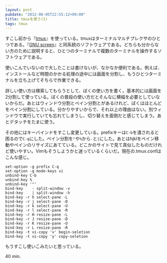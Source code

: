 ```yaml
---
layout: post
pubdate: "2012-06-05T22:55:12+09:00"
title: tmuxを使う(1)
tags: tmux
---
```

すこし前から『[tmux](http://tmux.sourceforge.net/)』を使っている。tmuxはターミナルマルチプレクサのひとつである。『[GNU screen](http://www.gnu.org/software/screen/)』と同系統のソフトウェアである。どちらも分からない方のために説明すると、ひとつのターミナルで複数のターミナルを操作するソフトウェアである。

使いこんでいないので大したことは書けないが、なかなか便利である。例えば、インストールなど時間のかかる処理の途中には画面を分割し、もうひとつターミナルを立ち上げてそちらで作業できる。

詳しい使い方は検索してもらうとして、ぼくの使い方を書く。基本的には画面を2分割して使っている。ぼくの普段の使い方だとそんなに横幅を必要としていないからだ。あとはウィンドウ分割とペイン分割とがあるけれど、ぼくはほとんどをペイン分割にしている。分かりやすいからで、それ以上の理由はない。別ウィンドウで実行していても忘れてしまうし、切り替えを面倒だと感じてしまう。あとデタッチをたまに使う。

その他にはキーバインドをすこし変更している。prefixキーは`C-b`を潰されると困るので`C-q`にした。ペイン分割を`"`や`%`から`-`と`|`にした。あとはhjklをペイン移動やペインのリサイズにあてている。どこかのサイトで見て真似したものだけれど使いやすい。Vimもそうしようかと迷っているくらいだ。現在の.tmux.confはこんな感じ。

    set-option -g prefix C-q
    set-option -g mode-keys vi
    unbind-key C-b
    unbind-key %
    unbind-key '"'
    bind-key    - split-window -v
    bind-key    | split-window -h
    bind-key -r h select-pane -L
    bind-key -r j select-pane -D
    bind-key -r k select-pane -U
    bind-key -r l select-pane -R
    bind-key -r H resize-pane -L
    bind-key -r J resize-pane -D
    bind-key -r K resize-pane -U
    bind-key -r L resize-pane -R
    bind-key -t vi-copy 'v' begin-seletion
    bind-key -t vi-copy 'y' copy-seletion

もうすこし使いこみたいと思っている。

40 min.
